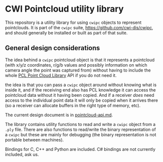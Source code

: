 # CWI Pointcloud utility library

This repository is a utility library for using `cwipc` objects to represent pointclouds. It is part of the `cwipc` suite, <https://github.com/cwi-dis/cwipc>, and should generally be installed or built as part of that suite. 

## General design considerations

The idea behind a `cwipc` pointcloud object is that it represents a pointcloud (with x/y/z coordinates, r/g/b values and possibly information on which camera angle the point was captured from) without having to include the whole [PCL Point Cloud Library](https://github.com/PointCloudLibrary/pcl) API if you do not need it.

the idea is that you can pass a `cwipc` object around without knowing what is inside it, and if the receiving end also has PCL knowledge it can access the pointcloud data without it having been copied. And if a receiver *does* need access to the individual point data it will only be copied when it arrives there (so a receiver can allocate buffers in the right type of memory, etc).

The current design document is in [pointcloud-api.md](pointcloud-api.md). 

The library contains utility functions to read and write a `cwipc` object from a `.ply` file. There are also functions to read/write the binary representation of a `cwipc` but these are mainly for debugging (the binary representation is not portable between machines).

Bindings for C, C++ and Python are included. C# bindings are not currently included, ask us.

 